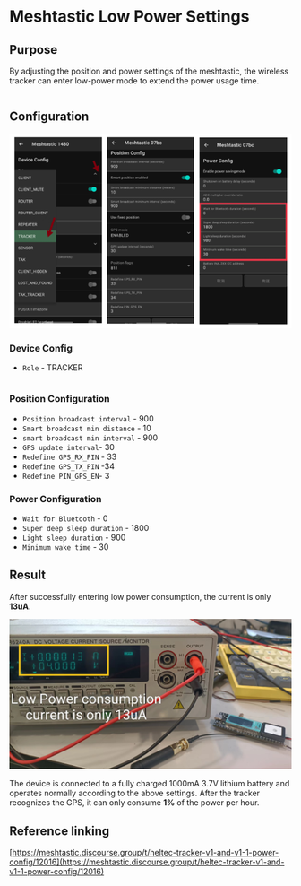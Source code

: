 # Meshtastic Low Power Settings

## Purpose
By adjusting the position and power settings of the meshtastic, the wireless tracker can enter low-power mode to extend the power usage time.

``` {Tip} If you are not familiar with Meshtastic, you can refer to this link: [Introduction to Meshtastic](https://docs.heltec.org/en/node/esp32/meshtastick.html#).
```

## Configuration

![](img/how_to_make_heltec_wireless_tracker_battery_last_longer/05.jpg)

### Device Config

- `Role` - TRACKER

``` {Tips} Only the tracker mode and sensor mode in meshtastic can enter the low power consumption mode.
```

### Position Configuration

- `Position broadcast interval` - 900
- `Smart broadcast min distance` - 10
- `smart broadcast min interval` - 900
- `GPS update interval`- 30
- `Redefine GPS_RX_PIN` - 33
- `Redefine GPS_TX_PIN` -34
- `Redefine PIN_GPS_EN`- 3



### Power Configuration

- `Wait for Bluetooth` - 0
- `Super deep sleep duration`  - 1800
- `Light sleep duration` - 900
- `Minimum wake time` - 30



## Result

After successfully entering low power consumption, the current is only **13uA**.

![](img/how_to_make_heltec_wireless_tracker_battery_last_longer/4.jpg)

The device is connected to a fully charged 1000mA 3.7V lithium battery and operates normally according to the above settings. After the tracker recognizes the GPS, it can only consume **1%** of the power per hour.


Reference linking
-----------------
[https://meshtastic.discourse.group/t/heltec-tracker-v1-and-v1-1-power-config/12016](https://meshtastic.discourse.group/t/heltec-tracker-v1-and-v1-1-power-config/12016)